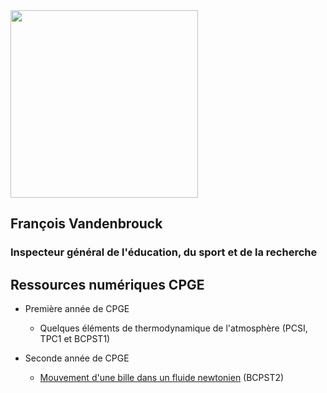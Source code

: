 <img src="https://user-images.githubusercontent.com/109895707/180656875-56e0673c-6106-4743-baaf-152b13083c69.jpg" width="300"/>

## François Vandenbrouck
### Inspecteur général de l'éducation, du sport et de la recherche

## Ressources numériques CPGE

- Première année de CPGE
  - Quelques éléments de thermodynamique de l'atmosphère (PCSI, TPC1 et BCPST1)

- Seconde année de CPGE
  - [Mouvement d'une bille dans un fluide newtonien](mvt_bille_fluidenewtonien.md) (BCPST2)

